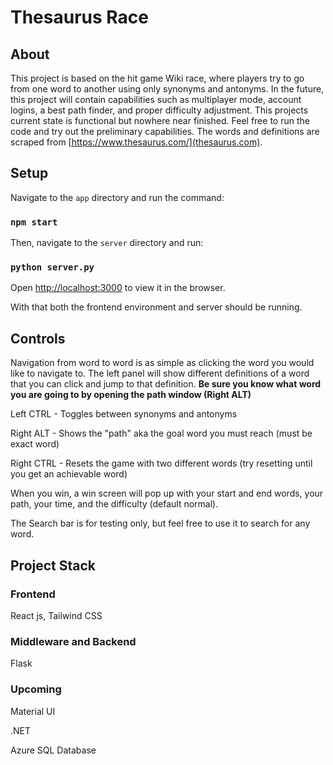 # Thesaurus Race

## About

This project is based on the hit game Wiki race, where players try to go from one word to another using only synonyms and antonyms. 
In the future, this project will contain capabilities such as multiplayer mode, account logins, a best path finder, and proper difficulty adjustment.
This projects current state is functional but nowhere near finished. Feel free to run the code and try out the preliminary capabilities.
The words and definitions are scraped from [https://www.thesaurus.com/](thesaurus.com).

## Setup
Navigate to the `app` directory and run the command:
### `npm start` 

Then, navigate to the `server` directory and run:
### `python server.py`

Open [http://localhost:3000](http://localhost:3000) to view it in the browser.

With that both the frontend environment and server should be running.

## Controls
Navigation from word to word is as simple as clicking the word you would like to navigate to.
The left panel will show different definitions of a word that you can click and jump to that definition.
**Be sure you know what word you are going to by opening the path window (Right ALT)**

Left CTRL - Toggles between synonyms and antonyms

Right ALT - Shows the "path" aka the goal word you must reach (must be exact word)

Right CTRL - Resets the game with two different words (try resetting until you get an achievable word)

When you win, a win screen will pop up with your start and end words, your path, your time, and the difficulty (default normal).

The Search bar is for testing only, but feel free to use it to search for any word.

## Project Stack

### Frontend 
React js, Tailwind CSS

### Middleware and Backend
Flask

### Upcoming
Material UI

.NET

Azure SQL Database
